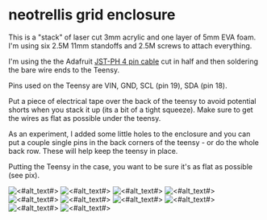 # neotrellis grid enclosure

This is a "stack" of laser cut 3mm acrylic and one layer of 5mm EVA foam. I'm using six 2.5M 11mm standoffs and 2.5M screws to attach everything.  

I'm using the the Adafruit [JST-PH 4 pin cable](https://www.adafruit.com/product/3568) cut in half and then soldering the bare wire ends to the Teensy. 

Pins used on the Teensy are VIN, GND, SCL (pin 19), SDA (pin 18).

Put a piece of electrical tape over the back of the teensy to avoid potential shorts when you stack it up (its a bit of a tight squeeze). Make sure to get the wires as flat as possible under the teensy.

As an experiment, I added some little holes to the enclosure and you can put a couple single pins in the back corners of the teensy - or do the whole back row. These will help keep the teensy in place.

Putting the Teensy in the case, you want to be sure it's as flat as possible (see pix).

![<#alt_text#>](<IMG_2880.JPG>)
![<#alt_text#>](<IMG_2879.JPG>)
![<#alt_text#>](<IMG_2871.JPG>)
![<#alt_text#>](<IMG_2872.JPG>)
![<#alt_text#>](<IMG_2873.JPG>)
![<#alt_text#>](<IMG_2874.JPG>)
![<#alt_text#>](<IMG_2875.JPG>)
![<#alt_text#>](<IMG_2876.JPG>)
![<#alt_text#>](<IMG_2877.JPG>)
![<#alt_text#>](<IMG_2878.JPG>)
